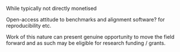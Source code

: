 




While typically not directly monetised

Open-access attitude to benchmarks and alignment software? for reproducibility etc.

Work of this nature can present genuine opportunity to move the field forward and as such may be eligible for research funding / grants. 



